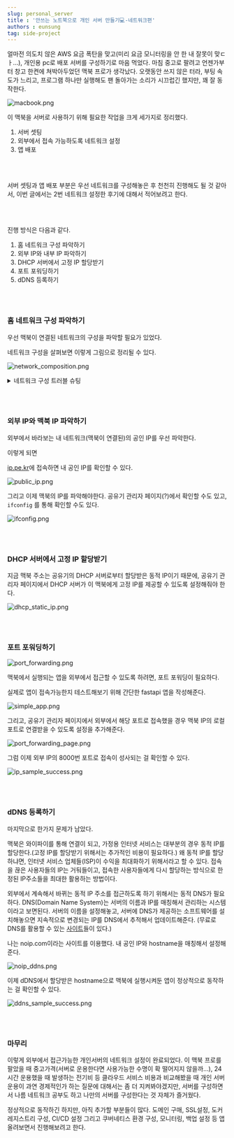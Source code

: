 ```yaml
---
slug: personal_server
title : '안쓰는 노트북으로 개인 서버 만들기💻-네트워크편'
authors : eunsung
tag: side-project
---
```


얼마전 의도치 않은 AWS 요금 폭탄을 맞고(미리 요금 모니터링을 안 한 내 잘못이 맞ㄷㅏ…), 개인용 pc로 배포 서버를 구성하기로 마음 먹었다. 마침 중고로 팔려고 언젠가부터 창고 한켠에 쳐박아두었던 맥북 프로가 생각났다. 오랫동안 쓰지 않은 터라, 부팅 속도가 느리고, 프로그램 하나만 실행해도 팬 돌아가는 소리가 시끄럽긴 했지만, 꽤 잘 동작한다.  

![macbook.png](macbook.png)

이 맥북을 서버로 사용하기 위해 필요한 작업을 크게 세가지로 정리했다.  

1. 서버 셋팅
2. 외부에서 접속 가능하도록 네트워크 설정
3. 앱 배포

<br></br>

서버 셋팅과 앱 배포 부분은 우선 네트워크를 구성해놓은 후 천천히 진행해도 될 것 같아서, 이번 글에서는 2번 네트워크 설정한 후기에 대해서 적어보려고 한다. 

<br></br>

진행 방식은 다음과 같다.

1. 홈 네트워크 구성 파악하기
2. 외부 IP와 내부 IP 파악하기
3. DHCP 서버에서 고정 IP 할당받기
4. 포트 포워딩하기
5. dDNS 등록하기

<br></br>

### 홈 네트워크 구성 파악하기

우선 맥북이 연결된 네트워크의 구성을 파악할 필요가 있었다. 

네트워크 구성을 살펴보면 이렇게 그림으로 정리될 수 있다.

![network_composition.png](network_composition.png)

<details>
<summary>네트워크 구성 트러블 슈팅</summary>
    
    우리집 네트워크는 회선이 두 개다. 하나는 내 방에 랜선으로 데스크탑에 연결되어있고, 다른 하나는 거실에 WiFi를 연결할 수 있는 공유기로 연결되어 있다. 회선을 2개를 사용(아니 애시당초 왜 2개 회선인 거지…?)하고 있기 때문에 당연히 나는 구성이 데스크탑과 WIFI가 서로 별개의 네트워크 구성이라고 생각했다. 그림으로 그려보자면,  
    
    ![wrong_network_composition.png](wrong_network_composition.png)
    
    이런 식으로 말이다.  
    
    결론적으로 알게 된 구성의 형태는  
    
    ![network_composition.png](network_composition.png)
    
    이런 식이였다.  
    
    35.1 공유기의 포트 포워딩 설정 후에도 외부에서 접속이 불가한 이슈가 있었는데, 한참을 헤매다가 `traceroute 8.8.8.8` 커맨드로 35.1 공유기를 지나친 패킷이 55.1을 거쳐간다는 걸 확인하고 35.1이 55.1에 속해있다는 걸 파악할 수 있었다.  
    
    ![traceroute.png](traceroute.png)
    
    그래서 이 35.1 공유기를 bridge모드로 설정하여 서브넷팅 없이 패킷만 전송하도록 설정하니 외부에서 접속이 가능해졌다.  
    
    아무튼 내 소소한 삽질이였고, 본인의 네트워크 구성도 skbroad밴드에서 회선을 두 개 사용하는 분이라면, 위에 저 그림만 참고하면 좋을 것 같다.  
    
    그런데 인터넷 회선은 결국 랜선에 연결된 55.1 하나인 것 같은데, 도대체 왜 회선 2개만큼의 비용을 지불해야하는지 의문이다. 아시는 분…?  
</details>

<br></br>

### 외부 IP와 맥북 IP 파악하기

외부에서 바라보는 내 네트워크(맥북이 연결된)의 공인 IP를 우선 파악한다.  

이렇게 되면  

[ip.pe.kr](http://ip.pe.kr)에 접속하면 내 공인 IP를 확인할 수 있다.  

![public_ip.png](public_ip.png)  

그리고 이제 맥북의 IP를 파악해야한다. 공유기 관리자 페이지(?)에서 확인할 수도 있고, `ifconfig` 를 통해 확인할 수도 있다. 

![ifconfig.png](ifconfig.png)

<br></br>

### DHCP 서버에서 고정 IP 할당받기

지금 맥북 주소는 공유기의 DHCP 서버로부터 할당받은 동적 IP이기 때문에, 공유기 관리자 페이지에서 DHCP 서버가 이 맥북에게 고정 IP를 제공할 수 있도록 설정해줘야 한다.  

![dhcp_static_ip.png](dhcp_static_ip.png)

<br></br>


### 포트 포워딩하기

![port_forwarding.png](port_forwarding.png)

맥북에서 실행되는 앱을 외부에서 접근할 수 있도록 하려면, 포트 포워딩이 필요하다.   

실제로 앱이 접속가능한지 테스트해보기 위해 간단한 fastapi 앱을 작성해준다.  

![simple_app.png](simple_app.png)

그리고, 공유기 관리자 페이지에서 외부에서 해당 포트로 접속했을 경우 맥북 IP의 로컬 포트로 연결받을 수 있도록 설정을 추가해준다.  

![port_forwarding_page.png](port_forwarding_page.png)

그럼 이제 외부 IP의 8000번 포트로 접속이 성사되는 걸 확인할 수 있다.  

![ip_sample_success.png](ip_sample_success.png)

<br></br>

### dDNS 등록하기

마지막으로 한가지 문제가 남았다.

맥북은 와이파이를 통해 연결이 되고, 가정용 인터넷 서비스는 대부분의 경우 동적 IP를 할당한다.(고정 IP를 할당받기 위해서는 추가적인 비용이 필요하다.) 왜 동적 IP를 할당하냐면, 인터넷 서비스 업체들(ISP)이 수익을 최대화하기 위해서라고 할 수 있다. 접속을 끊은 사용자들의 IP는 거둬들이고, 접속한 사용자들에게 다시 할당하는 방식으로 한정된 IP주소들을 최대한 활용하는 방법이다.

외부에서 계속해서 바뀌는 동적 IP 주소를 접근하도록 하기 위해서는 동적 DNS가 필요하다. DNS(Domain Name System)는 서버의 이름과 IP를 매칭해서 관리하는 시스템이라고 보면된다. 서버의 이름을 설정해놓고, 서버에 DNS가 제공하는 소프트웨어를 설치해놓으면 지속적으로 변경되는 IP를 DNS에서 추적해서 업데이트해준다. (무료로 DNS를 활용할 수 있는 [사이트](https://freedns.afraid.org/)들이 있다.)

나는 noip.com이라는 사이트를 이용했다. 내 공인 IP와 hostname을 매칭해서 설정해준다.   

![noip_ddns.png](noip_ddns.png)  

이제 dDNS에서 할당받은 hostname으로 맥북에 실행시켜둔 앱이 정상적으로 동작하는 걸 확인할 수 있다.  

![ddns_sample_success.png](ddns_sample_success.png)

<br></br>

### 마무리

이렇게 외부에서 접근가능한 개인서버의 네트워크 설정이 완료되었다. 이 맥북 프로를 팔았을 때 중고가격(서버로 운용한다면 사용가능한 수명이 확 떨어지지 않을까…), 24시간 운용했을 때 발생하는 전기비 등 클라우드 서비스 비용과 비교해봤을 때 개인 서버 운용이 과연 경제적인가 하는 질문에 대해서는 좀 더 지켜봐야겠지만, 서버를 구성하면서 나름 네트워크 공부도 하고 나만의 서버를 구성한다는 것 자체가 즐거웠다.   

정상적으로 동작하긴 하지만, 아직 추가할 부분들이 많다. 도메인 구매, SSL설정, 도커 레지스트리 구성, CI/CD 설정 그리고 쿠버네티스 환경 구성, 모니터링, 백업 설정 등 앱 올려보면서 진행해보려고 한다.  